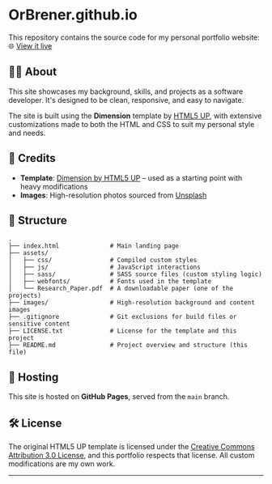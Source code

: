 # OrBrener.github.io

This repository contains the source code for my personal portfolio website:  
🌐 [View it live](https://orbrener.github.io)

## 🧑‍💻 About

This site showcases my background, skills, and projects as a software developer. It's designed to be clean, responsive, and easy to navigate.

The site is built using the **Dimension** template by [HTML5 UP](https://html5up.net/dimension), with extensive customizations made to both the HTML and CSS to suit my personal style and needs.

## 🎨 Credits

- **Template**: [Dimension by HTML5 UP](https://html5up.net/dimension) – used as a starting point with heavy modifications
- **Images**: High-resolution photos sourced from [Unsplash](https://unsplash.com)

## 📁 Structure

```
.
├── index.html              # Main landing page
├── assets/
│   ├── css/                # Compiled custom styles
│   ├── js/                 # JavaScript interactions
│   ├── sass/               # SASS source files (custom styling logic)
│   ├── webfonts/           # Fonts used in the template
│   └── Research_Paper.pdf  # A downloadable paper (one of the projects)
├── images/                 # High-resolution background and content images
├── .gitignore              # Git exclusions for build files or sensitive content
├── LICENSE.txt             # License for the template and this project
├── README.md               # Project overview and structure (this file)
```

## 🚀 Hosting

This site is hosted on **GitHub Pages**, served from the `main` branch.

## 🛠️ License

The original HTML5 UP template is licensed under the [Creative Commons Attribution 3.0 License](https://html5up.net/license), and this portfolio respects that license. All custom modifications are my own work.

---

